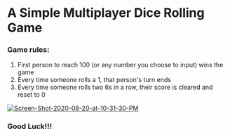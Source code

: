 # A Simple Multiplayer Dice Rolling Game

### Game rules:

1. First person to reach 100 (or any number you choose to input) wins the game
2. Every time someone rolls a 1, that person's turn ends
3. Every time someone rolls two 6s in a row, their score is cleared and reset to 0

<a href="https://ibb.co/ZJwRh0X"><img src="https://i.ibb.co/26L0jTh/Screen-Shot-2020-08-20-at-10-31-30-PM.png" alt="Screen-Shot-2020-08-20-at-10-31-30-PM" border="0"></a>

### Good Luck!!!
